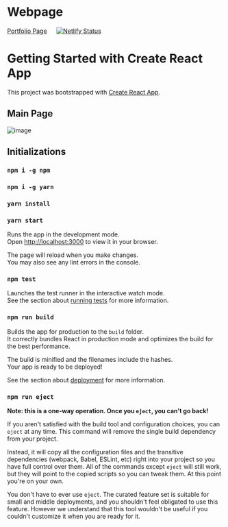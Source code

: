 # Webpage

[Portfolio Page](https://www.abtinortgoli.com) &ensp;&ensp; 
[![Netlify Status](https://api.netlify.com/api/v1/badges/c7cfa200-2c3e-4212-a4c8-c7b1763d16cd/deploy-status)](https://app.netlify.com/sites/startling-gecko-d28354/deploys)

# Getting Started with Create React App

This project was bootstrapped with [Create React App](https://github.com/facebook/create-react-app).
## Main Page

![image](https://github.com/Zed-4/Portfolio/assets/8176316/33d4d866-038c-44a0-b22f-0f771c154b85)

## Initializations

### `npm i -g npm`
### `npm i -g yarn`
### `yarn install`
### `yarn start`

Runs the app in the development mode.\
Open [http://localhost:3000](http://localhost:3000) to view it in your browser.

The page will reload when you make changes.\
You may also see any lint errors in the console.

### `npm test`

Launches the test runner in the interactive watch mode.\
See the section about [running tests](https://facebook.github.io/create-react-app/docs/running-tests) for more information.

### `npm run build`

Builds the app for production to the `build` folder.\
It correctly bundles React in production mode and optimizes the build for the best performance.

The build is minified and the filenames include the hashes.\
Your app is ready to be deployed!

See the section about [deployment](https://facebook.github.io/create-react-app/docs/deployment) for more information.

### `npm run eject`

**Note: this is a one-way operation. Once you `eject`, you can't go back!**

If you aren't satisfied with the build tool and configuration choices, you can `eject` at any time. This command will remove the single build dependency from your project.

Instead, it will copy all the configuration files and the transitive dependencies (webpack, Babel, ESLint, etc) right into your project so you have full control over them. All of the commands except `eject` will still work, but they will point to the copied scripts so you can tweak them. At this point you're on your own.

You don't have to ever use `eject`. The curated feature set is suitable for small and middle deployments, and you shouldn't feel obligated to use this feature. However we understand that this tool wouldn't be useful if you couldn't customize it when you are ready for it.

